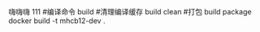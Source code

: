 <!--
 * @Author       : moli-pp
 * @Date         : 2025-03-17 15:59:48
 * @LastEditors  : moli-pp
 * @LastEditTime : 2025-03-19 16:11:01
 * @FilePath     : \MHCB12-dev-docker\README.md
 * @Description  : 
 * 
 * Copyright (c) 2025 by lym, All Rights Reserved. 
-->
嗨嗨嗨
111
#编译命令
build
#清理编译缓存
build clean
#打包
build package
docker build -t mhcb12-dev .